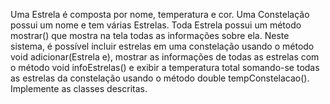 Uma Estrela é composta por nome, temperatura e cor.
Uma Constelação possui um nome e tem várias Estrelas. Toda Estrela
possui um método mostrar() que mostra na tela todas as informações
sobre ela. Neste sistema, é possível incluir estrelas em uma constelação
usando o método void adicionar(Estrela e), mostrar as informações
de todas as estrelas com o método void infoEstrelas() e exibir
a temperatura total somando-se todas as estrelas da constelação usando
o método double tempConstelacao(). Implemente as classes descritas.